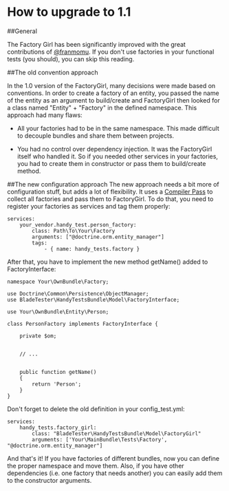How to upgrade to 1.1
=====================


##General

The Factory Girl has been significantly improved with the great contributions of [@franmomu][franmomu]. If you don't use factories in your functional tests (you should), you can skip this reading.


##The old convention approach

In the 1.0 version of the FactoryGirl, many decisions were made based on conventions. In order to create a factory of an entity, you passed the name of the entity as an argument to build/create and FactoryGirl then looked for a class named "Entity" + "Factory" in the defined namespace. This approach had many flaws:

- All your factories had to be in the same namespace. This made difficult to decouple bundles and share them between projects.

- You had no control over dependency injection. It was the FactoryGirl itself who handled it. So if you needed other services in your factories, you had to create them in constructor or pass them to build/create method.


##The new configuration approach
The new approach needs a bit more of configuration stuff, but adds a lot of flexibility. It uses a [Compiler Pass][compiler_pass] to collect all factories and pass them to FactoryGirl. To do that, you need to register your factories as services and tag them properly:


    services:
        your_vendor.handy_test.person_factory:
            class: Path\To\Your\Factory
            arguments: ["@doctrine.orm.entity_manager"]
            tags:
                - { name: handy_tests.factory }


After that, you have to implement the new method getName() added to FactoryInterface:


    namespace Your\OwnBundle\Factory;

    use Doctrine\Common\Persistence\ObjectManager;
    use BladeTester\HandyTestsBundle\Model\FactoryInterface;

    use Your\OwnBundle\Entity\Person;

    class PersonFactory implements FactoryInterface {

        private $om;


        // ...


        public function getName()
        {
            return 'Person';
        }
    }


Don't forget to delete the old definition in your config_test.yml:

    services:
        handy_tests.factory_girl:
            class: "BladeTester\HandyTestsBundle\Model\FactoryGirl"
            arguments: ['Your\MainBundle\Tests\Factory', "@doctrine.orm.entity_manager"]


And that's it! If you have factories of different bundles, now you can define the proper namespace and move them. Also, if you have other dependencies (i.e. one factory that needs another) you can easily add them to the constructor arguments.



[franmomu]: https://github.com/franmomu
[compiler_pass]: http://symfony.com/doc/current/cookbook/service_container/compiler_passes.html
